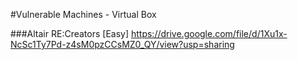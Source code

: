 #Vulnerable Machines - Virtual Box

###Altair RE:Creators [Easy]
https://drive.google.com/file/d/1Xu1x-NcSc1Ty7Pd-z4sM0pzCCsMZ0_QY/view?usp=sharing
